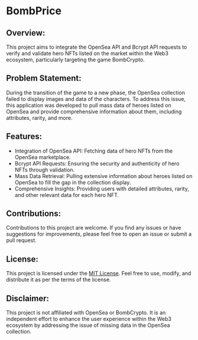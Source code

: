 # BombPrice

## Overview:
This project aims to integrate the OpenSea API and Bcrypt API requests to verify and validate hero NFTs listed on the market within the Web3 ecosystem, particularly targeting the game BombCrypto.

## Problem Statement:
During the transition of the game to a new phase, the OpenSea collection failed to display images and data of the characters. To address this issue, this application was developed to pull mass data of heroes listed on OpenSea and provide comprehensive information about them, including attributes, rarity, and more.

## Features:
- Integration of OpenSea API: Fetching data of hero NFTs from the OpenSea marketplace.
- Bcrypt API Requests: Ensuring the security and authenticity of hero NFTs through validation.
- Mass Data Retrieval: Pulling extensive information about heroes listed on OpenSea to fill the gap in the collection display.
- Comprehensive Insights: Providing users with detailed attributes, rarity, and other relevant data for each hero NFT.

## Contributions:
Contributions to this project are welcome. If you find any issues or have suggestions for improvements, please feel free to open an issue or submit a pull request.

## License:
This project is licensed under the [MIT License](LICENSE). Feel free to use, modify, and distribute it as per the terms of the license.

## Disclaimer:
This project is not affiliated with OpenSea or BombCrypto. It is an independent effort to enhance the user experience within the Web3 ecosystem by addressing the issue of missing data in the OpenSea collection.
